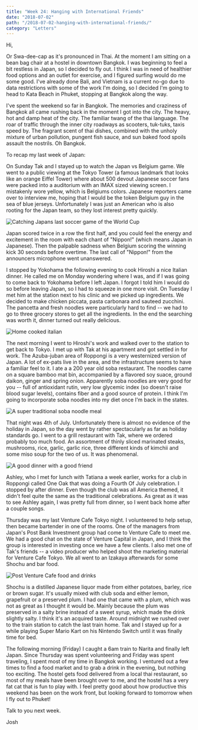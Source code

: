 ```yaml
---
title: "Week 24: Hanging with International Friends"
date: "2018-07-02"
path: "/2018-07-02-hanging-with-international-friends/"
category: "Letters"
---
```


Hi,

Or Swa-dee-cap as it's pronounced in Thai. At the moment I am sitting on a bean bag chair at a hostel in downtown Bangkok. I was beginning to feel a bit restless in Japan, so I decided to fly out. I think I was in need of healthier food options and an outlet for exercise, and I figured surfing would do me some good. I've already done Bali, and Vietnam is a current no-go due to data restrictions with some of the work I'm doing, so I decided I'm going to head to Kata Beach in Phuket, stopping at Bangkok along the way. 

I've spent the weekend so far in Bangkok. The memories and craziness of Bangkok all came rushing back in the moment I got into the city.  The heavy, hot and damp heat of the city. The familiar twang of the thai language. The roar of traffic through the inner city roadways as scooters, tuk-tuks, taxis speed by. The fragrant scent of thai dishes, combined with the unholy mixture of urban pollution, pungent fish sauce, and sun baked food spoils assault the nostrils. Oh Bangkok.

To recap my last week of Japan:

On Sunday Tak and I stayed up to watch the Japan vs Belgium game. We went to a public viewing at the Tokyo Tower (a famous landmark that looks like an orange Eiffel Tower) where about 500 devout Japanese soccer fans were packed into a auditorium with an IMAX sized viewing screen. I mistakenly wore yellow, which is Belgiums colors. Japanese reporters came over to interview me, hoping that I would be the token Belgium guy in the sea of blue jerseys. Unfortunately I was just an American who is also rooting for the Japan team, so they lost interest pretty quickly.  

![Catching Japans last soccer game of the World Cup](https://lh3.googleusercontent.com/gdUVh8yKu574AZp8fJ89odT7N8YJ8snZuEVzxUXHTfMSbTuL42uRWy4nt8QEJNbXtihAwyhpSJfGnz5gq2WlydZeRa2rv-yUeSNXGiSR9pcoSoAd3sczM1LC8P2ULTlwZ__Aw2Hyj4A=w900)


Japan scored twice in a row the first half, and you could feel the energy and excitement in the room with each chant of "Nippon!" (which means Japan in Japanese). Then the palpable sadness when Belgium scoring the winning kick 30 seconds before overtime. The last call of "Nippon!" from the announcers microphone went unanswered. 

I stopped by Yokohama the following evening to cook Hiroshi a nice Italian dinner. He called me on Monday wondering where I was, and if I was going to come back to Yokohama before I left Japan. I forgot I told him I would do so before leaving Japan, so I had to squeeze in one more visit. On Tuesday I met him at the station next to his clinic and we picked up ingredients. We decided to make chicken piccata, pasta carbonara and sauteed zucchini. The pancetta and fresh noodles were particularly hard to find -- we had to go to three grocery stores to get all the ingredients. In the end the searching was worth it, dinner turned out really delicious.

![Home cooked italian](https://lh3.googleusercontent.com/psAvkgWU4lMJ3Yi66mVMNOJA9fGrFpLXz0eAsvOvIrj8p8F3yy5btZGxAjWocQeWMauQvQd9q5hTDoYWb2jr2bwms1HBgoBrOGHmjG5wpNY8hWQZln7h863S45VwCyCd9qgJ7YOQBDM=w900)


The next morning I went to Hiroshi's work and walked over to the station to get back to Tokyo. I met up with Tak at his apartment and got settled in for work. The Azuba-juban area of Roppongi is a very westernized version of Japan. A lot of ex-pats live in the area, and the infrastructure seems to have a familiar feel to it. I ate a a 200 year old soba restaurant. The noodles came on a square bamboo mat bin, accompanied by a flavored soy suace, ground daikon, ginger and spring onion. Apparently soba noodles are very good for you -- full of antioxidant rutin, very low glycemic index (so doesn't raise blood sugar levels), contains fiber and a good source of protein. I think I'm going to incorporate soba noodles into my diet once I'm back in the states. 

![A super traditional soba noodle meal](https://lh3.googleusercontent.com/8GDMN03e2MRjllB2wp0S5WwZANwReW_ULZ34rjIRd0soQe0qAcW867xeGiYy2PmuXNBCC0myFh7h8mc1BUTzExM1rNR0cFnuIjBW7KP1HKbSz9DZQcyME_8nGnQU7LvX1Ldqr4VMgaw=w900)

That night was 4th of July. Unfortunately there is almost no evidence of the holiday in Japan, so the day went by rather spectacularly as far as holiday standards go. I went to a grill restaurant with Tak, where we ordered probably too much food. An assortment of thinly sliced marinated steaks, mushrooms, rice, garlic, garlic rice, three different kinds of kimchii and some miso soup for the two of us. It was phenomenal. 

![A good dinner with a good friend](https://lh3.googleusercontent.com/SJj088xoPD-h1HsgUQfJYNs3RvdWeghmh0w2dTOpA9-9JjmXFEL_x4aMZUU20a8ApHDjCZ94VOc5LqC-4SNfYy-3M3P_OFeOLPeYmXg4EUKkBtA_qlIPcWKhHTSPefdhF12Oe3AfiAg=w900)


Ashley, who I met for lunch with Tatiana a week earlier, works for a club in Roppongi called One Oak that was doing a Fourth Of July celebration. I stopped by after dinner. Even though the club was all America themed, it didn't feel quite the same as the traditional celebrations. As great as it was to see Ashley again, I was pretty full from dinner, so I went back home after a couple songs.  

Thursday was my last Venture Cafe Tokyo night. I volunteered to help setup, then became bartender in one of the rooms. One of the managers from Japan's Post Bank Investment group had come to Venture Cafe to meet me. We had a good chat on the state of Venture Capital in Japan, and I think the group is interested in investing once we have a few clients. I also met one of Tak's friends -- a video producer who helped shoot the marketing material for Venture Cafe Tokyo. We all went to an Izakaya afterwards for some Shochu and bar food.

![Post Venture Cafe food and drinks](https://lh3.googleusercontent.com/HZN5ANPqamXB4P0ltSkz1uoL8nhLyDSVbeHH6Q9xVenr0_RwFq2bJXcyn2bxEv1wi5oC7Visan7Z0cLa_wHyWVwTmlhXYMsfsqvMgW048IwjXQmotSLGoSFDqNSEjFO4GJnR_Rcpqyw=w900)

Shochu is a distilled Japanese liquor made from either potatoes, barley, rice or brown sugar. It's usually mixed with club soda and either lemon, grapefruit or a preserved plum. I had one that came with a plum, which was not as great as I thought it would be. Mainly because the plum was preserved in a salty brine instead of a sweet syrup, which made the drink slightly salty. I think it's an acquired taste. Around midnight we rushed over to the train station to catch the last train home. Tak and I stayed up for a while playing Super Mario Kart on his Nintendo Switch until it was finally time for bed. 

The following morning (Friday) I caught a 6am train to Narita and finally left Japan. Since Thursday was spent volunteering and Friday was spent traveling, I spent most of my time in Bangkok working. I ventured out a few times to find a food market and to grab a drink in the evening, but nothing too exciting. The hostel gets food delivered from a local thai restaurant, so most of my meals have been brought over to me, and the hostel has a very fat cat that is fun to play with. I feel pretty good about how productive this weekend has been on the work front, but looking forward to tomorrow when I fly out to Phuket!

Talk to you next week.

Josh
 
